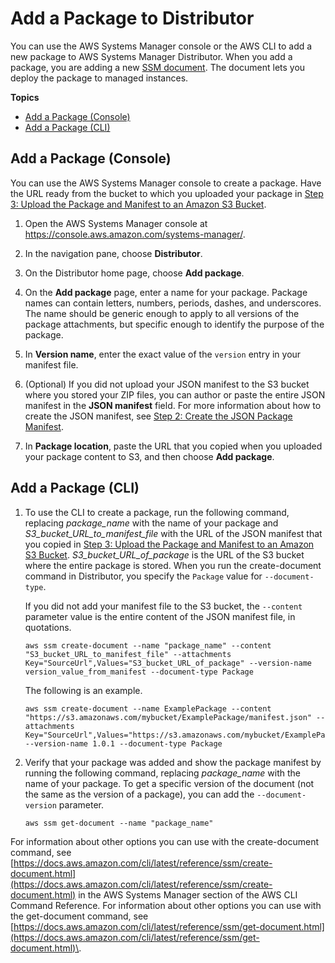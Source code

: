 # Add a Package to Distributor<a name="distributor-working-with-packages-add"></a>

You can use the AWS Systems Manager console or the AWS CLI to add a new package to AWS Systems Manager Distributor\. When you add a package, you are adding a new [SSM document](sysman-ssm-docs.md)\. The document lets you deploy the package to managed instances\.

**Topics**
+ [Add a Package \(Console\)](#create-pkg-console)
+ [Add a Package \(CLI\)](#create-pkg-cli)

## Add a Package \(Console\)<a name="create-pkg-console"></a>

You can use the AWS Systems Manager console to create a package\. Have the URL ready from the bucket to which you uploaded your package in [Step 3: Upload the Package and Manifest to an Amazon S3 Bucket](distributor-working-with-packages-create.md#packages-upload-s3)\.

1. Open the AWS Systems Manager console at [https://console\.aws\.amazon\.com/systems\-manager/](https://console.aws.amazon.com/systems-manager/)\.

1. In the navigation pane, choose **Distributor**\.

1. On the Distributor home page, choose **Add package**\.

1. On the **Add package** page, enter a name for your package\. Package names can contain letters, numbers, periods, dashes, and underscores\. The name should be generic enough to apply to all versions of the package attachments, but specific enough to identify the purpose of the package\.

1. In **Version name**, enter the exact value of the `version` entry in your manifest file\.

1. \(Optional\) If you did not upload your JSON manifest to the S3 bucket where you stored your ZIP files, you can author or paste the entire JSON manifest in the **JSON manifest** field\. For more information about how to create the JSON manifest, see [Step 2: Create the JSON Package Manifest](distributor-working-with-packages-create.md#packages-manifest)\.

1. In **Package location**, paste the URL that you copied when you uploaded your package content to S3, and then choose **Add package**\.

## Add a Package \(CLI\)<a name="create-pkg-cli"></a>

1. To use the CLI to create a package, run the following command, replacing *package\_name* with the name of your package and *S3\_bucket\_URL\_to\_manifest\_file* with the URL of the JSON manifest that you copied in [Step 3: Upload the Package and Manifest to an Amazon S3 Bucket](distributor-working-with-packages-create.md#packages-upload-s3)\. *S3\_bucket\_URL\_of\_package* is the URL of the S3 bucket where the entire package is stored\. When you run the create\-document command in Distributor, you specify the `Package` value for `--document-type`\.

   If you did not add your manifest file to the S3 bucket, the `--content` parameter value is the entire content of the JSON manifest file, in quotations\.

   ```
   aws ssm create-document --name "package_name" --content "S3_bucket_URL_to_manifest_file" --attachments Key="SourceUrl",Values="S3_bucket_URL_of_package" --version-name version_value_from_manifest --document-type Package
   ```

   The following is an example\.

   ```
   aws ssm create-document --name ExamplePackage --content "https://s3.amazonaws.com/mybucket/ExamplePackage/manifest.json" --attachments Key="SourceUrl",Values="https://s3.amazonaws.com/mybucket/ExamplePackage" --version-name 1.0.1 --document-type Package
   ```

1. Verify that your package was added and show the package manifest by running the following command, replacing *package\_name* with the name of your package\. To get a specific version of the document \(not the same as the version of a package\), you can add the `--document-version` parameter\.

   ```
   aws ssm get-document --name "package_name"
   ```

For information about other options you can use with the create\-document command, see [https://docs.aws.amazon.com/cli/latest/reference/ssm/create-document.html](https://docs.aws.amazon.com/cli/latest/reference/ssm/create-document.html) in the AWS Systems Manager section of the AWS CLI Command Reference\. For information about other options you can use with the get\-document command, see [https://docs.aws.amazon.com/cli/latest/reference/ssm/get-document.html](https://docs.aws.amazon.com/cli/latest/reference/ssm/get-document.html)\.